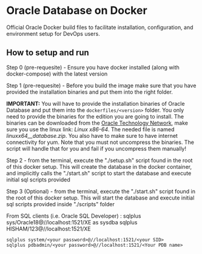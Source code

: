 # Oracle Database on Docker

Official Oracle Docker build files to facilitate installation, configuration, and environment setup for DevOps users.

## How to setup and run

Step 0 (pre-requesite) - Ensure you have docker installed (along with docker-compose) with the latest version

Step 1 (pre-requesite) - Before you build the image make sure that you have provided the installation binaries and put them into the right folder.

**IMPORTANT:** You will have to provide the installation binaries of Oracle Database and put them into the `dockerfiles/<version>` folder. You only need to provide the binaries for the edition you are going to install. The binaries can be downloaded from the [Oracle Technology Network](http://www.oracle.com/technetwork/database/enterprise-edition/downloads/index.html), make sure you use the linux link: _Linux x86-64_. The needed file is named _linuxx64\_<version>\_database.zip_. You also have to make sure to have internet connectivity for yum. Note that you must not uncompress the binaries. The script will handle that for you and fail if you uncompress them manually!

Step 2 - from the terminal, execute the "./setup.sh" script found in the root of this docker setup. This will create the database in the docker container, and implicitly calls the "./start.sh" script to start the database and execute initial sql scripts provided

Step 3 (Optional) - from the terminal, execute the "./start.sh" script found in the root of this docker setup. This will start the database and execute initial sql scripts provided inside "./scripts" folder

From SQL clients (i.e. Oracle SQL Developer) :
sqlplus sys/Oracle18@//localhost:1521/XE as sysdba
sqlplus HISHAM/123@//localhost:1521/XE

    sqlplus system/<your password>@//localhost:1521/<your SID>
    sqlplus pdbadmin/<your password>@//localhost:1521/<Your PDB name>
